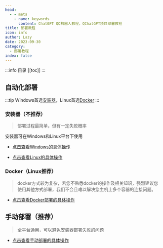 ```yaml
---
head:
  - - meta
    - name: keywords
      content: ChatGPT QQ机器人教程，QChatGPT项目部署教程
title: 部署教程
icon: info
author: Lazy
date: 2023-09-30
category:
  - 部署教程
index: false
---
```

:::info 目录
[[toc]]
:::
## 自动化部署
:::tip
Windows首选[安装器](#windows)，Linux首选[Docker](#docker)
:::
### 安装器（不推荐）
> 部署过程最简单，但有一定失败概率

安装器可在Windows和Linux平台下使用
- [<HopeIcon icon="windows" size="1.2em"/> 点击查看Windows的具体操作](auto_app_win.md)

- [<HopeIcon icon="linux" size="1.2em"/> 点击查看Linux的具体操作](auto_app_linux.md)
### Docker（Linux推荐）
> docker方式较为复杂，若您不熟悉docker的操作及相关知识，强烈建议您使用其他方式部署，我们不会且难以解决您主机上多个容器的连接问题。
- [<HopeIcon icon="warn" size="1.2em"/> 点击查看Docker部署的具体操作](auto_docker.md)

## 手动部署（推荐）
> 全平台通用，可以避免安装器部署失败的问题
- [<HopeIcon icon="support" size="1.2em"/> 点击查看手动部署的具体操作](manual.md)